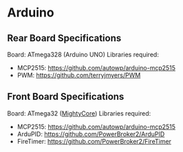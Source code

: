# Arduino
## Rear Board Specifications
Board: ATmega328 (Arduino UNO)
Libraries required:
- MCP2515: https://github.com/autowp/arduino-mcp2515
- PWM: https://github.com/terryjmyers/PWM

## Front Board Specifications
Board: ATmega32 ([MightyCore](https://github.com/MCUdude/MightyCore))
Libraries required:
- MCP2515: https://github.com/autowp/arduino-mcp2515
- ArduPID: https://github.com/PowerBroker2/ArduPID
- FireTimer: https://github.com/PowerBroker2/FireTimer